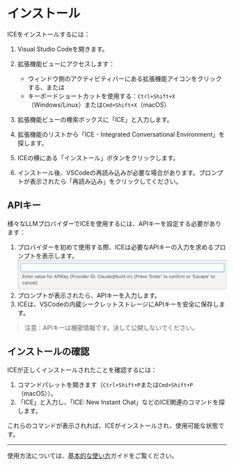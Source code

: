 # インストール

ICEをインストールするには：

1. Visual Studio Codeを開きます。

2. 拡張機能ビューにアクセスします：
   - ウィンドウ側のアクティビティバーにある拡張機能アイコンをクリックする、または
   - キーボードショートカットを使用する：`Ctrl+Shift+X`（Windows/Linux）または`Cmd+Shift+X`（macOS）

3. 拡張機能ビューの検索ボックスに「ICE」と入力します。

4. 拡張機能のリストから「ICE - Integrated Conversational Environment」を探します。

5. ICEの横にある「インストール」ボタンをクリックします。

6. インストール後、VSCodeの再読み込みが必要な場合があります。プロンプトが表示されたら「再読み込み」をクリックしてください。

## APIキー

様々なLLMプロバイダーでICEを使用するには、APIキーを設定する必要があります：

1. プロバイダーを初めて使用する際、ICEは必要なAPIキーの入力を求めるプロンプトを表示します。
![ICEがAPIキーを要求するプロンプト](../images/promptforapikey.png)
2. プロンプトが表示されたら、APIキーを入力します。
3. ICEは、VSCodeの内蔵シークレットストレージにAPIキーを安全に保存します。

> 注意：APIキーは機密情報です。決して公開しないでください。

## インストールの確認

ICEが正しくインストールされたことを確認するには：

1. コマンドパレットを開きます（`Ctrl+Shift+P`または`Cmd+Shift+P`（macOS））。
2. 「ICE」と入力し、「ICE: New Instant Chat」などのICE関連のコマンドを探します。

これらのコマンドが表示されれば、ICEがインストールされ、使用可能な状態です。

----

使用方法については、[基本的な使い方](ja/basic-usage.md)ガイドをご覧ください。
